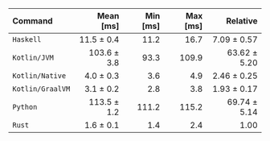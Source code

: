 | Command | Mean [ms] | Min [ms] | Max [ms] | Relative |
|:---|---:|---:|---:|---:|
| `Haskell` | 11.5 ± 0.4 | 11.2 | 16.7 | 7.09 ± 0.57 |
| `Kotlin/JVM` | 103.6 ± 3.8 | 93.3 | 109.9 | 63.62 ± 5.20 |
| `Kotlin/Native` | 4.0 ± 0.3 | 3.6 | 4.9 | 2.46 ± 0.25 |
| `Kotlin/GraalVM` | 3.1 ± 0.2 | 2.8 | 3.8 | 1.93 ± 0.17 |
| `Python` | 113.5 ± 1.2 | 111.2 | 115.2 | 69.74 ± 5.14 |
| `Rust` | 1.6 ± 0.1 | 1.4 | 2.4 | 1.00 |
